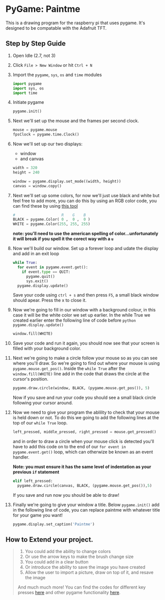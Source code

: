 # PyGame: Paintme

This is a drawing program for the raspberry pi that uses pygame. It's designed to be compatable with the Adafruit TFT.

## Step by Step Guide

1.  Open Idle (2.7, not 3)

2.  Click `File > New Window` or hit `Ctrl + N`

3.  Import the `pygame`, `sys`, `os` and `time` modules

    ```python
    import pygame
    import sys, os
    import time
    ```

4.  Initiate pygame

    ```python
    pygame.init()
    ```
5.  Next we'll set up the mouse and the frames per second clock.

    ```python
    mouse = pygame.mouse
    fpsClock = pygame.time.Clock()
    ```
6.  Now we'll set up our two displays:
    *  window
    *  and canvas
    
    ```python
    width = 320
    height = 240
    
    window = pygame.display.set_mode((width, height))
    canvas = window.copy()
    ```
7.  Next we'll set up some colors, for now we'll just use black and white but feel free to add more, you can do this by using an RGB color code, you can find these by using <a href="http://www.colorpicker.com/" target="_blank">this tool</a>
    ```python
    #                     R    G    B
    BLACK = pygame.Color( 0 ,  0 ,  0 )
    WHITE = pygame.Color(255, 255, 255)
    ```

    **note: you'll need to use the american spelling of color...unfortunately it will break if you spell it the corect way with a `u`**
8.  Now we'll build our window. Set up a forever loop and udate the display and add in an exit loop
    
    ```python
    while True:
      for event in pygame.event.get():
        if event.type == QUIT:
          pygame.quit()
          sys.exit()
      pygame.display.update()
    ```
    
    Save your code using `ctrl + s` and then press `F5`, a small black window should apear. Press the x to close it.

9.  Now we're going to fill in our window with a background colour, in this case it will be the white color we set up earlier. In the while True we created earlier enter the following line of code before `python pygame.display.update()`

    ```python
    window.fill(WHITE)
    ```
    
10. Save your code and run it again, you should now see that your screen is filled with your background color.

11. Next we're going to make a circle follow your mouse so as you can see where you'll draw. So we're going to find out where your mouse is using `pygame.mouse.get_pos()`. Inside the `while True` after the `window.fill(WHITE)` line add in the code that draws the circle at the cursor's position.
    ```python
    pygame.draw.circle(window, BLACK, (pygame.mouse.get_pos()), 5)
    ```
    Now if you save and run your code you should see a small black circle following your cursor around.

12. Now we need to give your program the ablility to check that your mouse is held down or not. To do this we going to add the following lines at the top of our `while True` loop.

    ```python
    left_pressed, middle_pressed, right_pressed = mouse.get_pressed()
    ```

    and in order to draw a circle when your mouse click is detected you'll have to add this code on to the end of our `for event in pygame.event.get()` loop, which can otherwize be known as an event handler.
    
    **Note: you must ensure it has the same level of indentation as your previous `if` statement**

    ```python
    elif left_pressed:
      pygame.draw.circle(canvas, BLACK, (pygame.mouse.get_pos()),5)
    ```
		
	If you save and run now you should be able to draw!

13. Finally we're going to give your window a title. Below `pygame.init()` add in the following line of code, you can replace paintme with whatever title for your game you want!

    ```python
    pygame.display.set_caption('Paintme')
    ```
## How to Extend your project.

> 1.  You could add the ability to change colors
> 2.  Or use the arrow keys to make the brush change size
> 3.  You could add in a clear button
> 4.  Or introduce the ability to save the image you have created
> 5.  Allow the user to import a picture, draw on top of it, and resave the image
>
> And much much more!
> You can find the codes for different key presses <a href='http://www.pygame.org/docs/ref/key.html' target='_blank'>here</a> and other pygame functionality <a href='http://www.pygame.org/docs/' target='_blank'>here</a>.


    

